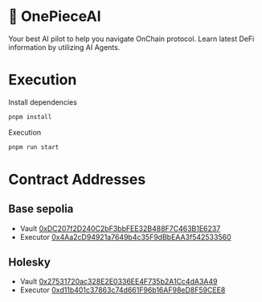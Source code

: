 # 🧩 OnePieceAI

Your best AI pilot to help you navigate OnChain protocol. Learn latest DeFi information by utilizing AI Agents.

# Execution

Install dependencies

```bash
pnpm install
```

Execution

```bash
pnpm run start
```

# Contract Addresses

## Base sepolia

- Vault [0xDC207f2D240C2bF3bbFEE32B488F7C463B1E6237](https://sepolia.basescan.org/address/0xDC207f2D240C2bF3bbFEE32B488F7C463B1E6237#code)
- Executor [0x4Aa2cD94921a7649b4c35F9dBbEAA3f542533560](https://sepolia.basescan.org/address/0x4Aa2cD94921a7649b4c35F9dBbEAA3f542533560)

## Holesky

- Vault [0x27531720ac328E2E0336EE4F735b2A1Cc4dA3A49](https://holesky.etherscan.io/address/0x27531720ac328E2E0336EE4F735b2A1Cc4dA3A49)
- Executor [0xd11b401c37863c74d661F96b16AF98eD8F59CEE8](https://holesky.etherscan.io/address/0xd11b401c37863c74d661F96b16AF98eD8F59CEE8)
